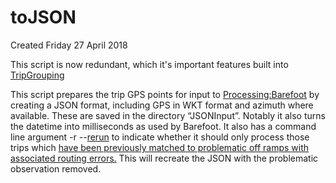 # toJSON
Created Friday 27 April 2018

This script is now redundant, which it's important features built into [TripGrouping](./Tripgrouping.txt)

This script prepares the trip GPS points for input to [Processing:Barefoot](./Barefoot.md) by creating a JSON format, including GPS in WKT format and azimuth where available. These are saved in the directory “JSONInput”.
Notably it also turns the datetime into milliseconds as used by Barefoot.
It also has a command line argument -r --[rerun](./reruns.md) to indicate whether it should only process those trips which [have been previously matched to problematic off ramps with associated routing errors.](./Matching_issues_and_errors/GPS_error.md) This will recreate the JSON with the problematic observation removed. 

